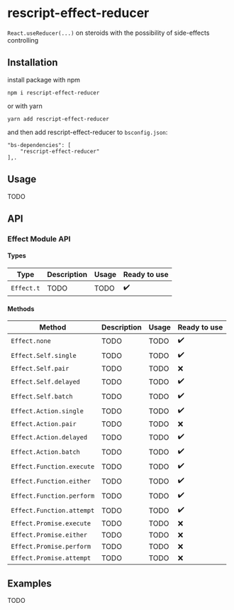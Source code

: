 # rescript-effect-reducer

`React.useReducer(...)` on steroids with the possibility of side-effects controlling

## Installation

install package with npm
```
npm i rescript-effect-reducer
```

or with yarn

```
yarn add rescript-effect-reducer
```

and then add rescript-effect-reducer to `bsconfig.json`:
```
"bs-dependencies": [
    "rescript-effect-reducer"
],.
```

## Usage

TODO

## API

### Effect Module API

#### Types

| Type                          | Description           | Usage         | Ready to use          |
| ----------------------------- | --------------------- | ------------- | --------------------- |
| `Effect.t`                    | TODO                  | TODO          | :heavy_check_mark:    |

#### Methods 

| Method                        | Description       | Usage         | Ready to use          |
| ----------------------------- | ----------------- | ------------- | --------------------- |
| `Effect.none`                 | TODO              | TODO          | :heavy_check_mark:    |
| `Effect.Self.single`          | TODO              | TODO          | :heavy_check_mark:    |
| `Effect.Self.pair`            | TODO              | TODO          | :x:                   |
| `Effect.Self.delayed`         | TODO              | TODO          | :heavy_check_mark:    |
| `Effect.Self.batch`           | TODO              | TODO          | :heavy_check_mark:    |
| `Effect.Action.single`        | TODO              | TODO          | :heavy_check_mark:    |
| `Effect.Action.pair`          | TODO              | TODO          | :x:                   |
| `Effect.Action.delayed`       | TODO              | TODO          | :heavy_check_mark:    |
| `Effect.Action.batch`         | TODO              | TODO          | :heavy_check_mark:    |
| `Effect.Function.execute`     | TODO              | TODO          | :heavy_check_mark:    |
| `Effect.Function.either`      | TODO              | TODO          | :heavy_check_mark:    |
| `Effect.Function.perform`     | TODO              | TODO          | :heavy_check_mark:    |
| `Effect.Function.attempt`     | TODO              | TODO          | :heavy_check_mark:    |
| `Effect.Promise.execute`      | TODO              | TODO          | :x:                   |
| `Effect.Promise.either`       | TODO              | TODO          | :x:                   |
| `Effect.Promise.perform`      | TODO              | TODO          | :x:                   |
| `Effect.Promise.attempt`      | TODO              | TODO          | :x:                   |

## Examples

TODO